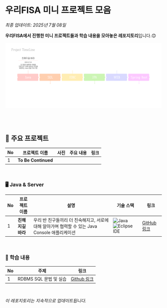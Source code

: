 # 우리FISA 미니 프로젝트 모음
*최종 업데이트: 2025년 7월 08일*  

**우리FISA에서 진행한 미니 프로젝트들과 학습 내용을 모아놓은 레포지토리**입니다.😊

![프로젝트 타임라인](https://github.com/imewuzin/FISA_mini_projects/blob/master/FISA%20%ED%94%84%EB%A1%9C%EC%A0%9D%ED%8A%B8%20%ED%83%80%EC%9E%84%EB%9D%BC%EC%9D%B8.png)

<br>


<br>

## 🌟 주요 프로젝트

| No | 프로젝트 이름                  | 사진                             | 주요 내용                                        | 링크                                                                       |
|----|-----------------------------|--------------------------------|-------------------------------------------------|----------------------------------------------------------------------------|
| 1  | **To Be Continued** | | | |


<br>

### 🖥️ Java & Server

| No | 프로젝트 이름                   | 설명                                         | 기술 스택                          | 링크                                      |
|----|------------------------------|--------------------------------------------|------------------------------------|-------------------------------------------|
| 1  | **친해지길 바라**          | 우리 반 친구들끼리 더 친숙해지고, 서로에 대해 알아가며 협력할 수 있는 Java Console 애플리케이션  | ![Java](https://img.shields.io/badge/Java-007396?style=square&logo=java&logoColor=white) ![Eclipse IDE](https://img.shields.io/badge/Eclipse-2C2255?style=square&logo=eclipse&logoColor=white) | [GitHub 링크](https://github.com/LeeJoEun-01/FISA_1st_mini_Project)             |


<br>

### 📒 학습 내용
| No | 주제 | 링크|
|---|---|---|
|1|RDBMS SQL 문법 및 실습 | [Github 링크](https://github.com/imewuzin/FISA_mini_projects/RDBMS_SQL)
<br>

*이 레포지토리는 지속적으로 업데이트됩니다.*
